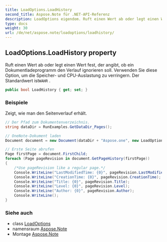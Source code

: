 ```yaml
---
title: LoadOptions.LoadHistory
second_title: Aspose.Note für .NET-API-Referenz
description: LoadOptions eigendom. Ruft einen Wert ab oder legt einen Wert fest der angibt ob ein Dokumentladeprogramm den Verlauf ignorieren soll. Verwenden Sie diese Option um die Speicher und CPUAuslastung zu verringern. Der Standardwert istWAHR .
type: docs
weight: 30
url: /de/net/aspose.note/loadoptions/loadhistory/
---
```

## LoadOptions.LoadHistory property

Ruft einen Wert ab oder legt einen Wert fest, der angibt, ob ein Dokumentladeprogramm den Verlauf ignorieren soll. Verwenden Sie diese Option, um die Speicher- und CPU-Auslastung zu verringern. Der Standardwert ist`WAHR` .

```csharp
public bool LoadHistory { get; set; }
```

### Beispiele

Zeigt, wie man den Seitenverlauf erhält.

```csharp
// Der Pfad zum Dokumentenverzeichnis.
string dataDir = RunExamples.GetDataDir_Pages();

// OneNote-Dokument laden
Document document = new Document(dataDir + "Aspose.one", new LoadOptions { LoadHistory = true });

// Erste Seite abrufen
Page firstPage = document.FirstChild;
foreach (Page pageRevision in document.GetPageHistory(firstPage))
{
    /*Use pageRevision like a regular page.*/
    Console.WriteLine("LastModifiedTime: {0}", pageRevision.LastModifiedTime);
    Console.WriteLine("CreationTime: {0}", pageRevision.CreationTime);
    Console.WriteLine("Title: {0}", pageRevision.Title);
    Console.WriteLine("Level: {0}", pageRevision.Level);
    Console.WriteLine("Author: {0}", pageRevision.Author);
    Console.WriteLine();
}
```

### Siehe auch

* class [LoadOptions](../)
* namensraum [Aspose.Note](../../loadoptions/)
* Montage [Aspose.Note](../../../)


